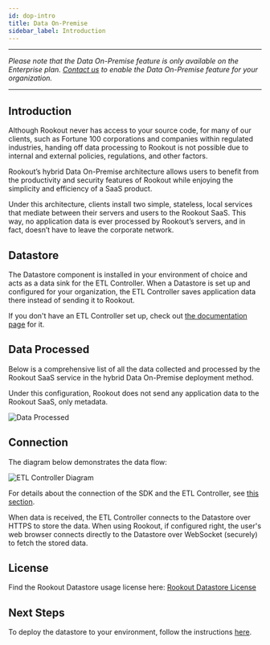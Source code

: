 ```yaml
---
id: dop-intro
title: Data On-Premise
sidebar_label: Introduction
---
```


---

*Please note that the Data On-Premise feature is only available on the Enterprise plan. [Contact us](https://www.rookout.com/company/contact) to enable the Data On-Premise feature for your organization.*

---

## Introduction

Although Rookout never has access to your source code, for many of our clients, such as Fortune 100 corporations and companies within regulated industries, handing off data processing to Rookout is not possible due to internal and external policies, regulations, and other factors.

Rookout’s hybrid Data On-Premise architecture allows users to benefit from the productivity and security features of Rookout while enjoying the simplicity and efficiency of a SaaS product. 

Under this architecture, clients install two simple, stateless, local services that mediate between their servers and users to the Rookout SaaS. This way, no application data is ever processed by Rookout’s servers, and in fact, doesn’t have to leave the corporate network.

## Datastore

The Datastore component is installed in your environment of choice and acts as a data sink for the ETL Controller. When a Datastore is set up and configured for your organization, the ETL Controller saves application data there instead of sending it to Rookout.  

If you don't have an ETL Controller set up, check out [the documentation page](etl-controller-intro.md) for it.

## Data Processed

Below is a comprehensive list of all the data collected and processed by the Rookout SaaS service in the hybrid Data On-Premise deployment method.

Under this configuration, Rookout does not send any application data to the Rookout SaaS, only metadata.

![Data Processed](/img/screenshots/data_processed.png)

## Connection

The diagram below demonstrates the data flow:

![ETL Controller Diagram](/img/screenshots/datastore_diagram.png)

For details about the connection of the SDK and the ETL Controller, see [this section](etl-controller-intro.md#connection).

When data is received, the ETL Controller connects to the Datastore over HTTPS to store the data. When using Rookout, if configured right, the user's web browser connects directly to the Datastore over WebSocket (securely) to fetch the stored data.

## License

Find the Rookout Datastore usage license here:
[Rookout Datastore License](license.md)

## Next Steps

To deploy the datastore to your environment, follow the instructions [here](dop-install.md).